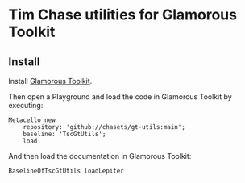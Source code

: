 # Tim Chase utilities for Glamorous Toolkit 

## Install

Install [Glamorous Toolkit](https://gtoolkit.com).

Then open a Playground and load the code in Glamorous Toolkit by executing:

```
Metacello new
	repository: 'github://chasets/gt-utils:main';
	baseline: 'TscGtUtils';
	load.
```

And then load the documentation in Glamorous Toolkit:

```
BaselineOfTscGtUtils loadLepiter
```